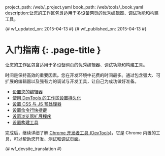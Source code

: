 project_path: /web/_project.yaml
book_path: /web/tools/_book.yaml
description:让您的工作区包含适用于多设备网页的优秀编辑器、调试功能和构建工具。

{# wf_updated_on: 2015-04-13 #}
{# wf_published_on: 2015-04-13 #}

# 入门指南 {: .page-title }

让您的工作区包含适用于多设备网页的优秀编辑器、调试功能和构建工具。

时间是保持高效的重要因素。您在开发环境中花费的时间最多。通过包含强大、可扩展的编辑器以及强有力的调试与开发工具，让自己为成功做好准备。

* [设置您的编辑器](setup-editor)
* [使用 DevTools 的工作区设置持久化](setup-workflow)
* [设置 CSS 与 JS 预处理器](setup-preprocessors)
* [设置命令行快捷键](setup-shortcuts)
* [设置浏览器扩展程序](setup-extensions)
* [设置构建工具](setup-buildtools)

完成后，继续详细了解 [Chrome 开发者工具 (DevTools)](/web/tools/chrome-devtools)，它是 Chrome 内置的工具，可以帮助您开发、测试和调试页面。


{# wf_devsite_translation #}
